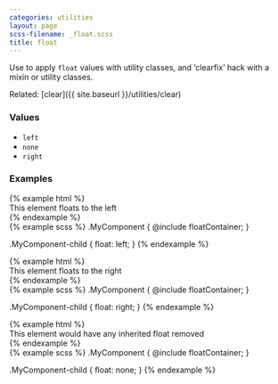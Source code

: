 ```yaml
---
categories: utilities
layout: page
scss-filename: _float.scss
title: float
---
```

Use to apply `float` values with utility classes, and ‘clearfix’ hack with a mixin or utility classes.

Related: [clear]({{ site.baseurl }}/utilities/clear)

### Values
* `left`
* `none`
* `right`

### Examples
<div class="DocsExample DocsExample--grouped">
{% example html %}
<div class="u-floatContainer">
  <div class="u-background-color--gray-13 u-float--left">
    This element floats to the left
  </div>
</div>
{% endexample %}
</div>

<div class="DocsExample DocsExample--render--hidden">
{% example scss %}
.MyComponent {
  @include floatContainer;
}

.MyComponent-child {
  float: left;
}
{% endexample %}
</div>


<div class="DocsExample DocsExample--grouped">
{% example html %}
<div class="u-floatContainer">
  <div class="u-background-color--gray-13 u-float--right">
    This element floats to the right
  </div>
</div>
{% endexample %}
</div>

<div class="DocsExample DocsExample--render--hidden">
{% example scss %}
.MyComponent {
  @include floatContainer;
}

.MyComponent-child {
  float: right;
}
{% endexample %}
</div>


<div class="DocsExample DocsExample--grouped">
{% example html %}
<div class="u-floatContainer">
  <div class="u-background-color--gray-13 u-float--none">
    This element would have any inherited float removed
  </div>
</div>
{% endexample %}
</div>

<div class="DocsExample DocsExample--render--hidden">
{% example scss %}
.MyComponent {
  @include floatContainer;
}

.MyComponent-child {
  float: none;
}
{% endexample %}
</div>
